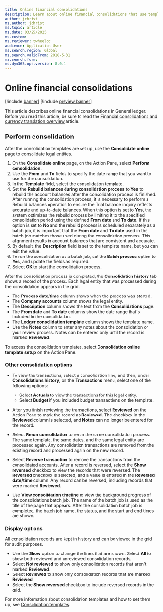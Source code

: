 ```yaml
---
title: Online financial consolidations
description: Learn about online financial consolidations that use templates in General ledger, including an outline and process for performing consolidation.
author: jchrist
ms.author: jchrist
ms.topic: article
ms.date: 03/25/2025
ms.custom:
ms.reviewer: twheeloc
audience: Application User
ms.search.region: Global
ms.search.validFrom: 2018-5-31
ms.search.form: 
ms.dyn365.ops.version: 8.0.1
---
```


# Online financial consolidations

[!include [banner](../includes/banner.md)]
[!include [preview banner](../includes/preview-banner.md)]

This article describes online financial consolidations in General ledger. Before you read this article, be sure to read the [Financial consolidations and currency translation overview](financial-consolidations-currency-translation.md) article.

## Perform consolidation

After the consolidation templates are set up, use the **Consolidate online** page to consolidate legal entities.

1. On the **Consolidate online** page, on the Action Pane, select **Perform consolidation**.
1. Use the **From** and **To** fields to specify the date range that you want to use for the consolidation.
1. In the **Template** field, select the consolidation template.
2. Set the **Rebuild balances during consolidation process** to **Yes** to rebuild the account balances after the consolidation process is finished. After running the consolidation process, it is necessary to perform a Rebuild balances operation to ensure the Trial balance inquiry reflects accurate and up-to-date balances. When this option is set to **Yes**, the system optimizes the rebuild process by limiting it to the specified consolidation period using the defined **From date** and **To date**. If this option is set to **No** and the rebuild process is scheduled separately as a batch job, it is important that the **From date** and **To date** used in the batch job matches those used during the consolidation process. This alignment results in account balances that are consistent and accurate. 
1. By default, the **Description** field is set to the template name, but you can edit the value.
1. To run the consolidation as a batch job, set the **Batch process** option to **Yes**, and update the fields as required.
1. Select **OK** to start the consolidation process.

After the consolidation process is completed, the **Consolidation history** tab shows a record of the process. Each legal entity that was processed during the consolidation appears in the grid.

- The **Process date/time** column shows when the process was started.
- The **Company accounts** column shows the legal entity.
- The **Description** column shows the text from the **Consolidations** page.
- The **From date** and **To date** columns show the date range that's included in the consolidation.
- The **Ledger consolidation template** column shows the template name.
- Use the **Notes** column to enter any notes about the consolidation or your review process. Notes can be entered only until the record is marked **Reviewed**.

To access the consolidation templates, select **Consolidation online template setup** on the Action Pane.

### Other consolidation options

- To view the transactions, select a consolidation line, and then, under **Consolidations history**, on the **Transactions** menu, select one of the following options:

    - Select **Actuals** to view the transactions for this legal entity.
    - Select **Budget** if you included budget transactions on the template.

- After you finish reviewing the transactions, select **Reviewed** on the Action Pane to mark the record as **Reviewed**. The checkbox in the **Reviewed** column is selected, and **Notes** can no longer be entered for the record.
- Select **Rerun consolidation** to rerun the same consolidation process. The same template, the same dates, and the same legal entity are processed again. Any consolidation transactions are removed from the existing record and processed again on the new record.
- Select **Reverse transaction** to remove the transactions from the consolidated accounts. After a record is reversed, select the **Show reversed** checkbox to view the records that were reversed. The **Reversed** checkbox is selected, and a value is entered in the **Reversed date/time** column. Any record can be reversed, including records that were marked **Reviewed**.
- Use **View consolidation timeline** to view the background progress of the consolidations batch job. The name of the batch job is used as the title of the page that appears. After the consolidation batch job is completed, the batch job name, the status, and the start and end times are shown.

### Display options

All consolidation records are kept in history and can be viewed in the grid for audit purposes.

- Use the **Show** option to change the lines that are shown. Select **All** to show both reviewed and unreviewed consolidation records.
- Select **Not reviewed** to show only consolidation records that aren't marked **Reviewed**.
- Select **Reviewed** to show only consolidation records that are marked **Reviewed**.
- Select the **Show reversed** checkbox to include reversed records in the grid.

For more information about consolidation templates and how to set them up, see [Consolidation templates](Consolidation-templates.md).
